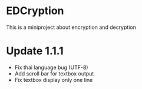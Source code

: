 # EDCryption

This is a miniproject about encryption and decryption

# Update 1.1.1
- Fix thai language bug (UTF-8)
- Add scroll bar for textbox output
- Fix textbox display only one line
